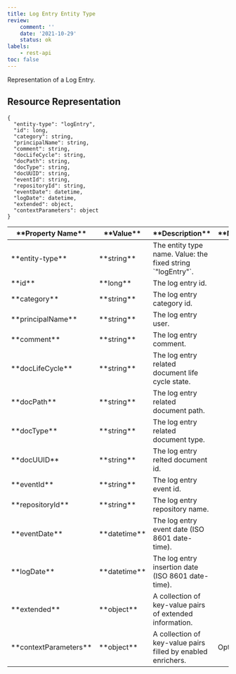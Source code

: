 ```yaml
---
title: Log Entry Entity Type
review:
    comment: ''
    date: '2021-10-29'
    status: ok
labels:
    - rest-api
toc: false
---
```


Representation of a Log Entry.

## Resource Representation

<pre><code class="json hljs">{
  "entity-type": "logEntry",
  "id": long,
  "category": string,
  "principalName": string,
  "comment": string,
  "docLifeCycle": string,
  "docPath": string,
  "docType": string,
  "docUUID": string,
  "eventId": string,
  "repositoryId": string,
  "eventDate": datetime,
  "logDate": datetime,
  "extended": object,
  "contextParameters": object
}
</code></pre>

<div class="table-scroll">
  <table>
    <thead>
      <tr>
        <th>**Property Name**</th>
        <th>**Value**</th>
        <th>**Description**</th>
        <th>**Notes**</th>
      </tr>
    </thead>
    <tbody>
      <tr>
        <td>**entity-type**</td>
        <td>**string**</td>
        <td>The entity type name. Value: the fixed string `"logEntry"`.</td>
        <td></td>
      </tr>
      <tr>
        <td>**id**</td>
        <td>**long**</td>
        <td>The log entry id.</td>
        <td></td>
      </tr>
      <tr>
        <td>**category**</td>
        <td>**string**</td>
        <td>The log entry category id.</td>
        <td></td>
      </tr>
      <tr>
        <td>**principalName**</td>
        <td>**string**</td>
        <td>The log entry user.</td>
        <td></td>
      </tr>
      <tr>
        <td>**comment**</td>
        <td>**string**</td>
        <td>The log entry comment.</td>
        <td></td>
      </tr>
      <tr>
        <td>**docLifeCycle**</td>
        <td>**string**</td>
        <td>The log entry related document life cycle state.</td>
        <td></td>
      </tr>
      <tr>
        <td>**docPath**</td>
        <td>**string**</td>
        <td>The log entry related document path.</td>
        <td></td>
      </tr>
      <tr>
        <td>**docType**</td>
        <td>**string**</td>
        <td>The log entry related document type.</td>
        <td></td>
      </tr>
      <tr>
        <td>**docUUID**</td>
        <td>**string**</td>
        <td>The log entry relted document id.</td>
        <td></td>
      </tr>
      <tr>
        <td>**eventId**</td>
        <td>**string**</td>
        <td>The log entry event id.</td>
        <td></td>
      </tr>
      <tr>
        <td>**repositoryId**</td>
        <td>**string**</td>
        <td>The log entry repository name.</td>
        <td></td>
      </tr>
      <tr>
        <td>**eventDate**</td>
        <td>**datetime**</td>
        <td>The log entry event date (ISO 8601 date-time).</td>
        <td></td>
      </tr>
      <tr>
        <td>**logDate**</td>
        <td>**datetime**</td>
        <td>The log entry insertion date (ISO 8601 date-time).</td>
        <td></td>
      </tr>
      <tr>
        <td>**extended**</td>
        <td>**object**</td>
        <td>A collection of key-value pairs of extended information.</td>
        <td></td>
      </tr>
      <tr>
        <td>**contextParameters**</td>
        <td>**object**</td>
        <td>A collection of key-value pairs filled by enabled enrichers.</td>
        <td>Optional</td>
      </tr>
    </tbody>
  </table>
</div>
